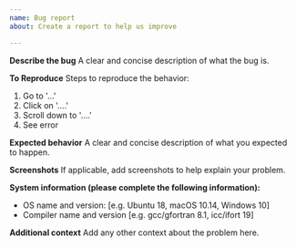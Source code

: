 ```yaml
---
name: Bug report
about: Create a report to help us improve

---
```


**Describe the bug**
A clear and concise description of what the bug is.

**To Reproduce**
Steps to reproduce the behavior:
1. Go to '...'
2. Click on '....'
3. Scroll down to '....'
4. See error

**Expected behavior**
A clear and concise description of what you expected to happen.

**Screenshots**
If applicable, add screenshots to help explain your problem.

**System information (please complete the following information):**
 - OS name and version: [e.g. Ubuntu 18, macOS 10.14, Windows 10]
 - Compiler name and version [e.g. gcc/gfortran 8.1, icc/ifort 19]

**Additional context**
Add any other context about the problem here.